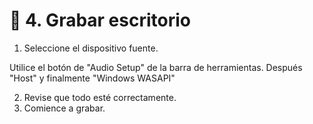 # :book: 4. Grabar escritorio

1. Seleccione el dispositivo fuente.

Utilice el botón de "Audio Setup" de la barra de herramientas. Después "Host" y finalmente "Windows WASAPI"

2. Revise que todo esté correctamente.
3. Comience a grabar.



